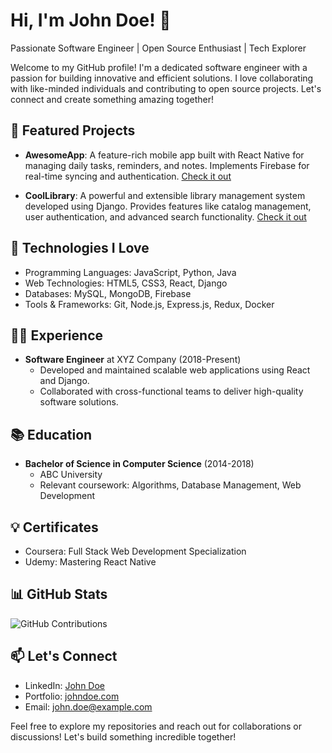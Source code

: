 # Hi, I'm John Doe! 👋
Passionate Software Engineer | Open Source Enthusiast | Tech Explorer

Welcome to my GitHub profile! I'm a dedicated software engineer with a passion for building innovative and efficient solutions. I love collaborating with like-minded individuals and contributing to open source projects. Let's connect and create something amazing together!

## 🔭 Featured Projects
- **AwesomeApp**: A feature-rich mobile app built with React Native for managing daily tasks, reminders, and notes. Implements Firebase for real-time syncing and authentication. [Check it out](https://github.com/johndoe/AwesomeApp)

- **CoolLibrary**: A powerful and extensible library management system developed using Django. Provides features like catalog management, user authentication, and advanced search functionality. [Check it out](https://github.com/johndoe/CoolLibrary)

## 🌱 Technologies I Love
- Programming Languages: JavaScript, Python, Java
- Web Technologies: HTML5, CSS3, React, Django
- Databases: MySQL, MongoDB, Firebase
- Tools & Frameworks: Git, Node.js, Express.js, Redux, Docker
   
## 👨‍💻 Experience
- **Software Engineer** at XYZ Company (2018-Present)
   - Developed and maintained scalable web applications using React and Django.
   - Collaborated with cross-functional teams to deliver high-quality software solutions.

## 📚 Education
- **Bachelor of Science in Computer Science** (2014-2018)
   - ABC University
   - Relevant coursework: Algorithms, Database Management, Web Development

## 💡 Certificates
- Coursera: Full Stack Web Development Specialization
- Udemy: Mastering React Native

## 📊 GitHub Stats
![GitHub Contributions](https://github-readme-stats.vercel.app/api?username=johndoe&count_private=true&show_icons=true&theme=dark)

## 📫 Let's Connect
- LinkedIn: [John Doe](https://www.linkedin.com/in/johndoe)
- Portfolio: [johndoe.com](https://www.johndoe.com)
- Email: john.doe@example.com

Feel free to explore my repositories and reach out for collaborations or discussions! Let's build something incredible together!
